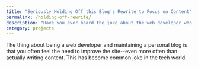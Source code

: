 ```yaml
---
title: "Seriously Holding Off this Blog's Rewrite to Focus on Content"
permalink: /holding-off-rewrite/
description: "Have you ever heard the joke about the web developer who also has a blog? I'm that web developer."
category: projects
---
```


The thing about being a web developer and maintaining a personal blog is that you often feel the need to improve the site--even more often than actually writing content. This has become common joke in the tech world.
